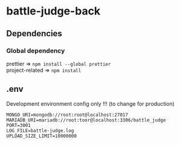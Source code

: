 # battle-judge-back

## Dependencies

### Global dependency
prettier => `npm install --global prettier` \
project-related => `npm install`

## .env

Development environment config only !!! (to change for production)

```
MONGO_URI=mongodb://root:root@localhost:27017
MARIADB_URI=mariadb://root:toor@localhost:3306/battle_judge
PORT=3001
LOG_FILE=battle-judge.log
UPLOAD_SIZE_LIMIT=10000000
```
